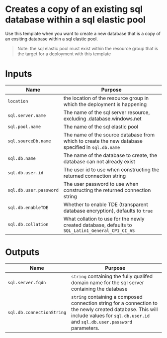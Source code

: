 # Creates a copy of an existing sql database within a sql elastic pool

Use this template when you want to create a new database that is a copy of an exsiting database within a sql elastic pool.

> Note: the sql elastic pool must exist within the resource group that is the target for a deployment with this template

# Inputs

| Name | Purpose |
|-|-|
|`location`|the location of the resource group in which the deployment is happening|
|`sql.server.name`|The name of the sql server resource, excluding .database.windows.net|
|`sql.pool.name`|The name of the sql elastic pool|
|`sql.sourceDb.name`|The name of the source database from which to create the new database specified in `sql.db.name`|
|`sql.db.name`|The name of the database to create, the database can not already exist|
|`sql.db.user.id`|The user id to use when constructing the returned connection string|
|`sql.db.user.password`|The user password to use when constructing the returned connection string|
|`sql.db.enableTDE`|Whether to enable TDE (transparent database encryption), defaults to `true`|
|`sql.db.collation`|What collation to use for the newly created database, defaults to `SQL_Latin1_General_CP1_CI_AS`|

# Outputs
| Name | Purpose |
|-|-|
|`sql.server.fqdn`|`string` containing the fully qualifed domain name for the sql server containing the database|
|`sql.db.connectionString`|`string` containing a composed connection string for a connection to the newly created database.  This will include values for `sql.db.user.id` and `sql.db.user.password` parameters.|